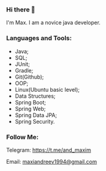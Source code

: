 ### Hi there 👋

I'm Max. I am a novice java developer. 

### Languages and Tools:

- Java;
- SQL;
- JUnit;
- Gradle;
- Git(Github);
- OOP;
- Linux(Ubuntu basic level);
- Data Structures;
- Spring Boot;
- Spring Web;
- Spring Data JPA;
- Spring Security.

### Follow Me:

Telegram: https://t.me/and_maxim

Email: maxiandreev1994@gmail.com

